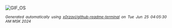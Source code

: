 <div align="justify">
<picture>
    <source media="(prefers-color-scheme: dark)" srcset="https://i.ibb.co/MRhps7H/output-gif.gif">
    <source media="(prefers-color-scheme: light)" srcset="https://i.ibb.co/MRhps7H/output-gif.gif">
    <img alt="GIF_OS" src="https://i.ibb.co/MRhps7H/output-gif.gif">
</picture>

<sub><i>Generated automatically using [x0rzavi/github-readme-terminal](https://github.com/x0rzavi/github-readme-terminal) on Tue Jun 25 04:05:30 AM MSK 2024</i></sub>

</div>

<!-- Image deletion URL: https://ibb.co/Hr2YVqy/23e38a7b597086d03fea0a822a15d6a6 -->